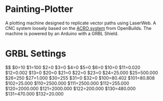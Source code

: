 # Painting-Plotter
A plotting machine designed to replicate vector paths using LaserWeb. A CNC system loosely based on the [ACRO system](https://openbuilds.com/builds/openbuilds-acro-system.5416/) from OpenBuilds. The machine is 
powered by an Arduino with a GRBL Shield. 

# GRBL Settings
$$
$0=10 
$1=100 
$2=0 
$3=0 
$4=0
$5=0
$6=0
$10=0
$11=0.020
$12=0.002
$13=0
$20=0
$21=0
$22=0
$23=0
$24=25.000
$25=500.000
$26=250
$27=1.000
$30=255
$31=0
$32=0
$100=80.402
$101=80.808
$102=25.000
$110=2500.000
$111=2500.000
$112=255.000
$120=2000.000
$121=2000.000
$122=200.000
$130=480.000
$131=470.000
$132=20.000
